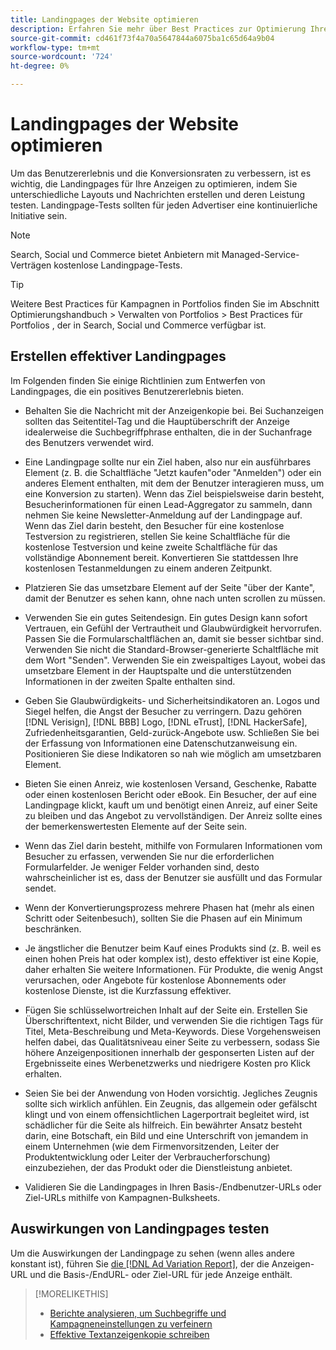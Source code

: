 ```yaml
---
title: Landingpages der Website optimieren
description: Erfahren Sie mehr über Best Practices zur Optimierung Ihrer Landingpages auf Ihrer Website.
source-git-commit: cd461f73f4a70a5647844a6075ba1c65d64a9b04
workflow-type: tm+mt
source-wordcount: '724'
ht-degree: 0%

---
```


# Landingpages der Website optimieren

Um das Benutzererlebnis und die Konversionsraten zu verbessern, ist es wichtig, die Landingpages für Ihre Anzeigen zu optimieren, indem Sie unterschiedliche Layouts und Nachrichten erstellen und deren Leistung testen. Landingpage-Tests sollten für jeden Advertiser eine kontinuierliche Initiative sein.

>[!NOTE]
>
>Search, Social und Commerce bietet Anbietern mit Managed-Service-Verträgen kostenlose Landingpage-Tests.

>[!TIP]
>
>Weitere Best Practices für Kampagnen in Portfolios finden Sie im Abschnitt Optimierungshandbuch > Verwalten von Portfolios > Best Practices für Portfolios , der in Search, Social und Commerce verfügbar ist.<!-- verify convention for referencing Optimization Guide here -->

## Erstellen effektiver Landingpages

Im Folgenden finden Sie einige Richtlinien zum Entwerfen von Landingpages, die ein positives Benutzererlebnis bieten.

* Behalten Sie die Nachricht mit der Anzeigenkopie bei. Bei Suchanzeigen sollten das Seitentitel-Tag und die Hauptüberschrift der Anzeige idealerweise die Suchbegriffphrase enthalten, die in der Suchanfrage des Benutzers verwendet wird.

* Eine Landingpage sollte nur ein Ziel haben, also nur ein ausführbares Element (z. B. die Schaltfläche &quot;Jetzt kaufen&quot;oder &quot;Anmelden&quot;) oder ein anderes Element enthalten, mit dem der Benutzer interagieren muss, um eine Konversion zu starten). Wenn das Ziel beispielsweise darin besteht, Besucherinformationen für einen Lead-Aggregator zu sammeln, dann nehmen Sie keine Newsletter-Anmeldung auf der Landingpage auf. Wenn das Ziel darin besteht, den Besucher für eine kostenlose Testversion zu registrieren, stellen Sie keine Schaltfläche für die kostenlose Testversion und keine zweite Schaltfläche für das vollständige Abonnement bereit. Konvertieren Sie stattdessen Ihre kostenlosen Testanmeldungen zu einem anderen Zeitpunkt.

* Platzieren Sie das umsetzbare Element auf der Seite &quot;über der Kante&quot;, damit der Benutzer es sehen kann, ohne nach unten scrollen zu müssen.

* Verwenden Sie ein gutes Seitendesign. Ein gutes Design kann sofort Vertrauen, ein Gefühl der Vertrautheit und Glaubwürdigkeit hervorrufen. Passen Sie die Formularschaltflächen an, damit sie besser sichtbar sind. Verwenden Sie nicht die Standard-Browser-generierte Schaltfläche mit dem Wort &quot;Senden&quot;. Verwenden Sie ein zweispaltiges Layout, wobei das umsetzbare Element in der Hauptspalte und die unterstützenden Informationen in der zweiten Spalte enthalten sind.

* Geben Sie Glaubwürdigkeits- und Sicherheitsindikatoren an. Logos und Siegel helfen, die Angst der Besucher zu verringern. Dazu gehören [!DNL Verisign], [!DNL BBB] Logo, [!DNL eTrust], [!DNL HackerSafe], Zufriedenheitsgarantien, Geld-zurück-Angebote usw. Schließen Sie bei der Erfassung von Informationen eine Datenschutzanweisung ein. Positionieren Sie diese Indikatoren so nah wie möglich am umsetzbaren Element.

* Bieten Sie einen Anreiz, wie kostenlosen Versand, Geschenke, Rabatte oder einen kostenlosen Bericht oder eBook. Ein Besucher, der auf eine Landingpage klickt, kauft um und benötigt einen Anreiz, auf einer Seite zu bleiben und das Angebot zu vervollständigen. Der Anreiz sollte eines der bemerkenswertesten Elemente auf der Seite sein.

* Wenn das Ziel darin besteht, mithilfe von Formularen Informationen vom Besucher zu erfassen, verwenden Sie nur die erforderlichen Formularfelder. Je weniger Felder vorhanden sind, desto wahrscheinlicher ist es, dass der Benutzer sie ausfüllt und das Formular sendet.

* Wenn der Konvertierungsprozess mehrere Phasen hat (mehr als einen Schritt oder Seitenbesuch), sollten Sie die Phasen auf ein Minimum beschränken.

* Je ängstlicher die Benutzer beim Kauf eines Produkts sind (z. B. weil es einen hohen Preis hat oder komplex ist), desto effektiver ist eine Kopie, daher erhalten Sie weitere Informationen. Für Produkte, die wenig Angst verursachen, oder Angebote für kostenlose Abonnements oder kostenlose Dienste, ist die Kurzfassung effektiver.

* Fügen Sie schlüsselwortreichen Inhalt auf der Seite ein. Erstellen Sie Überschriftentext, nicht Bilder, und verwenden Sie die richtigen Tags für Titel, Meta-Beschreibung und Meta-Keywords. Diese Vorgehensweisen helfen dabei, das Qualitätsniveau einer Seite zu verbessern, sodass Sie höhere Anzeigenpositionen innerhalb der gesponserten Listen auf der Ergebnisseite eines Werbenetzwerks und niedrigere Kosten pro Klick erhalten.

* Seien Sie bei der Anwendung von Hoden vorsichtig. Jegliches Zeugnis sollte sich wirklich anfühlen. Ein Zeugnis, das allgemein oder gefälscht klingt und von einem offensichtlichen Lagerportrait begleitet wird, ist schädlicher für die Seite als hilfreich. Ein bewährter Ansatz besteht darin, eine Botschaft, ein Bild und eine Unterschrift von jemandem in einem Unternehmen (wie dem Firmenvorsitzenden, Leiter der Produktentwicklung oder Leiter der Verbraucherforschung) einzubeziehen, der das Produkt oder die Dienstleistung anbietet.

* Validieren Sie die Landingpages in Ihren Basis-/Endbenutzer-URLs oder Ziel-URLs mithilfe von Kampagnen-Bulksheets.

## Auswirkungen von Landingpages testen

Um die Auswirkungen der Landingpage zu sehen (wenn alles andere konstant ist), führen Sie [die [!DNL Ad Variation Report]](/help/search-social-commerce/reports/management/basic-advanced/ad-variation-report.md), der die Anzeigen-URL und die Basis-/EndURL- oder Ziel-URL für jede Anzeige enthält.

>[!MORELIKETHIS]
>
>* [Berichte analysieren, um Suchbegriffe und Kampagneneinstellungen zu verfeinern](best-practices-analyze.md)
>* [Effektive Textanzeigenkopie schreiben](best-practices-write.md)


